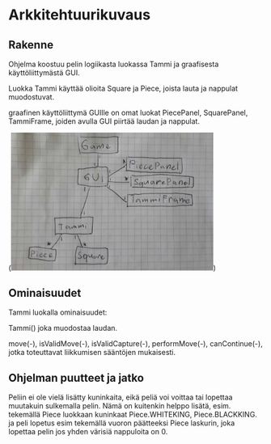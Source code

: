 ﻿# Arkkitehtuurikuvaus



## Rakenne



Ohjelma koostuu pelin logiikasta luokassa Tammi ja graafisesta käyttöliittymästä GUI.

Luokka Tammi käyttää olioita Square ja Piece, joista lauta ja nappulat muodostuvat.

graafinen käyttöliittymä GUIlle on omat luokat PiecePanel, SquarePanel, TammiFrame, joiden avulla GUI piirtää laudan ja nappulat.

(<img src="https://github.com/matiasja/otm-harjoitustyo/blob/master/dokumentointi/kuvat/luokkakaavio.jpg" width="400">)


## Ominaisuudet

Tammi luokalla ominaisuudet:

Tammi() joka muodostaa laudan.

move(-), isValidMove(-), isValidCapture(-), performMove(-), canContinue(-), jotka toteuttavat liikkumisen sääntöjen mukaisesti.


## Ohjelman puutteet ja jatko

Peliin ei ole vielä lisätty kuninkaita, eikä peliä voi voittaa tai lopettaa muutakuin sulkemalla pelin.
Nämä on kuitenkin helppo lisätä, esim. tekemällä Piece luokkaan kuninkaat Piece.WHITEKING, Piece.BLACKKING.
ja peli lopetus esim tekemällä vuoron päätteeksi Piece laskurin, joka lopettaa pelin jos yhden värisiä nappuloita on 0.
